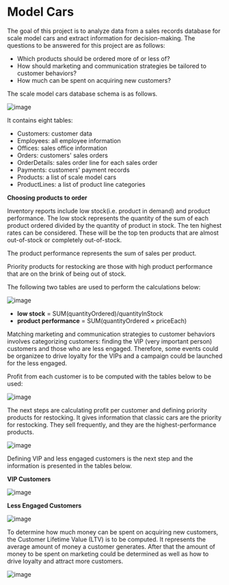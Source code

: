 # Model Cars

The goal of this project is to analyze data from a sales records database for scale model cars and extract information for decision-making.
The questions to be answered for this project are as follows:
- Which products should be ordered more of or less of?
- How should marketing and communication strategies be tailored to customer behaviors?
- How much can be spent on acquiring new customers?

The scale model cars database schema is as follows.

![image](https://user-images.githubusercontent.com/132544906/236166626-9eecde73-b76f-4e43-91b9-7e52d989dfa9.png)

 
It contains eight tables:

- Customers: customer data
- Employees: all employee information
- Offices: sales office information
- Orders: customers' sales orders
- OrderDetails: sales order line for each sales order
- Payments: customers' payment records
- Products: a list of scale model cars
- ProductLines: a list of product line categories

**Choosing products to order**

Inventory reports include low stock(i.e. product in demand) and product performance. The low stock represents the quantity of the sum of each product ordered divided by the quantity of product in stock. The ten highest rates can be considered. These will be the top ten products that are almost out-of-stock or completely out-of-stock.

The product performance represents the sum of sales per product.

Priority products for restocking are those with high product performance that are on the brink of being out of stock.

The following two tables are used to perform the calculations below:

![image](https://user-images.githubusercontent.com/132544906/236175368-2d3c6d9d-1244-4545-9631-01e6164d6a32.png)

- **low stock** = SUM(quantityOrdered)/quantityInStock
- **product performance** = SUM(quantityOrdered × priceEach)

Matching marketing and communication strategies to customer behaviors involves categorizing customers: finding the VIP (very important person) customers and those who are less engaged. Therefore, some events could be organizee to drive loyalty for the VIPs and a campaign could be launched for the less engaged.

Profit from each customer is to be computed with the tables below to be used:

![image](https://user-images.githubusercontent.com/132544906/236284163-86e56daa-b374-46b4-93a0-342e03f7c02b.png)

 The next steps are calculating profit per customer and defining priority products for restocking. It gives information that classic cars are the priority for restocking. They sell frequently, and they are the highest-performance products.
 
 ![image](https://user-images.githubusercontent.com/132544906/236609386-4d0212b2-470e-4958-a5f2-8ed998eed5f1.png)
 
 Defining VIP and less engaged customers is the next step and the information is presented in the tables below.
 
 **VIP Customers**
 
 ![image](https://user-images.githubusercontent.com/132544906/236609922-a30be3e1-e522-4cf3-b7a6-aa1c37ae8f32.png)

**Less Engaged Customers**

![image](https://user-images.githubusercontent.com/132544906/236609943-74743bf8-8f44-49e0-9e9e-3ede606b0a2a.png)
 
 To determine how much money can be spent on acquiring new customers, the Customer Lifetime Value (LTV) is to be computed. It represents the average amount of money a customer generates. After that the amount of money to be spent on marketing could be determined as well as how to drive loyalty and attract more customers.
 
 ![image](https://user-images.githubusercontent.com/132544906/236610098-630f29c1-f564-431d-8295-eb0de4036823.png)

 

